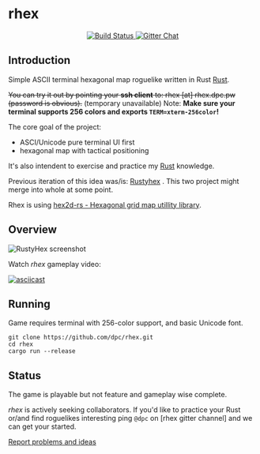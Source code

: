 # rhex

<p align="center">
  <a href="https://travis-ci.org/dpc/rhex">
      <img src="https://img.shields.io/travis/dpc/rhex/master.svg?style=flat-square" alt="Build Status">
  </a>
  <a href="https://gitter.im/dpc/rhex">
      <img src="https://img.shields.io/badge/GITTER-join%20chat-green.svg?style=flat-square" alt="Gitter Chat">
  </a>
</p>


## Introduction

Simple ASCII terminal hexagonal map  roguelike written in Rust [Rust][rust-home].

~~You can try it out by pointing your **ssh client** to: rhex [at] rhex.dpc.pw (password is obvious).~~ (temporary unavailable) Note: **Make sure your terminal supports 256 colors and exports `TERM=xterm-256color`!**

The core goal of the project:

* ASCI/Unicode pure terminal UI first
* hexagonal map with tactical positioning

It's also intendent to exercise and practice my [Rust][rust-home] knowledge.

Previous iteration of this idea was/is: [Rustyhex][rustyhex] . This two project
might merge into whole at some point.

Rhex is using [hex2d-rs - Hexagonal grid map utillity library][hex2d-rs].

[rust-home]: http://rust-lang.org
[rustyhex]: //github.com/dpc/rustyhex
[hex2d-rs]: //github.com/dpc/hex2d-rs

## Overview

![RustyHex screenshot][ss]

[ss]: http://i.imgur.com/fxCTeiZ.png

Watch *rhex* gameplay video:

[![asciicast](https://asciinema.org/a/34224.png)](https://asciinema.org/a/34224)

## Running

Game requires terminal with 256-color support, and basic Unicode font.

	git clone https://github.com/dpc/rhex.git
	cd rhex
	cargo run --release

## Status

The game is playable but not feature and gameplay wise complete.

*rhex* is actively seeking collaborators. If you'd like to practice your Rust
or/and find roguelikes interesting ping `@dpc` on [rhex gitter channel] and we
can get your started.

[Report problems and ideas][issues]

[issues]: https://github.com/dpc/rhex/issues
